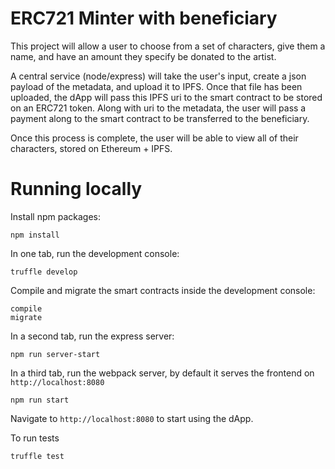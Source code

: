 # ERC721 Minter with beneficiary

This project will allow a user to choose from a set of characters, give them a name, and have an amount they specify be donated to the artist.

A central service (node/express) will take the user's input, create a json payload of the metadata, and upload it to IPFS. Once that file has been uploaded, the dApp will pass this IPFS uri to the smart contract to be stored on an ERC721 token. Along with uri to the metadata, the user will pass a payment along to the smart contract to be transferred to the beneficiary.

Once this process is complete, the user will be able to view all of their characters, stored on Ethereum + IPFS.

# Running locally

Install npm packages:
```
npm install
```

In one tab, run the development console:
```
truffle develop
```

Compile and migrate the smart contracts inside the development console:
```
compile
migrate
```

In a second tab, run the express server:
```
npm run server-start
```

In a third tab, run the webpack server, by default it serves the frontend on `http://localhost:8080`
```
npm run start
```

Navigate to `http://localhost:8080` to start using the dApp.

To run tests
```
truffle test
```
